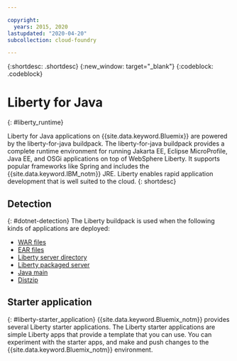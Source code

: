 ```yaml
---

copyright:
  years: 2015, 2020 
lastupdated: "2020-04-20"
subcollection: cloud-foundry

---
```


{:shortdesc: .shortdesc}
{:new_window: target="_blank"}
{:codeblock: .codeblock}

# Liberty for Java
{: #liberty_runtime}

Liberty for Java applications on {{site.data.keyword.Bluemix}} are powered by the liberty-for-java buildpack. The liberty-for-java buildpack provides a complete runtime environment for running Jakarta EE, Eclipse MicroProfile, Java EE, and OSGi applications on top of WebSphere Liberty. It supports popular frameworks like Spring and includes the {{site.data.keyword.IBM_notm}} JRE. Liberty enables rapid application development that is well suited to the cloud.
{: shortdesc}

## Detection
{: #dotnet-detection}
The Liberty buildpack is used when the following kinds of applications are deployed:
* [WAR files](/docs/runtimes/liberty?topic=liberty-options_for_pushing#stand_alone_apps)
* [EAR files](/docs/runtimes/liberty?topic=liberty-options_for_pushing#stand_alone_apps)
* [Liberty server directory](/docs/runtimes/liberty?topic=liberty-options_for_pushing#server_directory)
* [Liberty packaged server](/docs/runtimes/liberty?topic=liberty-options_for_pushing#packaged_server)
* [Java main](/docs/runtimes/liberty?topic=liberty-options_for_pushing#java_main)
* [Distzip](https://github.com/cloudfoundry/ibm-websphere-liberty-buildpack/blob/master/docs/container-distZip.md)

## Starter application
{: #liberty-starter_application}
{{site.data.keyword.Bluemix_notm}} provides several Liberty starter applications.  The Liberty starter applications are simple Liberty apps that provide a template that you can use. You can experiment with the starter apps, and make and push changes to the {{site.data.keyword.Bluemix_notm}} environment. 
